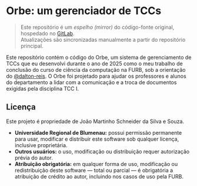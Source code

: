 # Orbe: um gerenciador de TCCs

> Este repositório é um *espelho (mirror)* do código-fonte original, hospedado no [GitLab](https://gitlab.com/joao-martinho/orbe).  
> Atualizações são sincronizadas manualmente a partir do repositório principal.

Este repositório contém o código do Orbe, um sistema de gerenciamento de TCCs que eu desenvolvi durante o ano de 2025 como o meu trabalho de conclusão do curso de ciência da computação na FURB, sob a orientação do [@dalton-reis](https://github.com/dalton-reis). O Orbe foi projetado para ajudar os professores e alunos do departamento a lidar com a comunicação e a troca de documentos exigidas pela disciplina TCC I.

## Licença

Este projeto é propriedade de João Martinho Schneider da Silva e Souza.  

- **Universidade Regional de Blumenau:** possui permissão permanente para usar, modificar e distribuir este software sob qualquer licença, inclusive proprietária.  
- **Outros usuários:** o uso, modificação ou distribuição requer autorização prévia do autor.  
- **Atribuição obrigatória:** em qualquer forma de uso, modificação ou redistribuição deste software — total ou parcial — é obrigatória a atribuição de crédito ao autor, incluindo nos casos de uso pela FURB.
